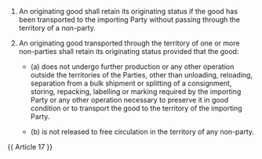 1. An originating good shall retain its originating status if the good has been transported to the importing Party without passing through the territory of a non-party.

2. An originating good transported through the territory of one or more non-parties shall retain its originating status provided that the good:

    - (a) does not undergo further production or any other operation outside the territories of the Parties, other than unloading, reloading, separation from a bulk shipment or splitting of a consignment, storing, repacking, labelling or marking required by the importing Party or any other operation necessary to preserve it in good condition or to transport the good to the territory of the importing Party.

    - (b) is not released to free circulation in the territory of any non-party.

{{ Article 17 }}
